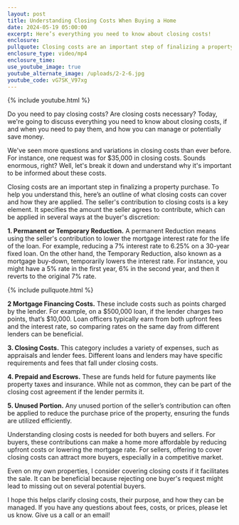 ```yaml
---
layout: post
title: Understanding Closing Costs When Buying a Home
date: 2024-05-19 05:00:00
excerpt: Here’s everything you need to know about closing costs!
enclosure:
pullquote: Closing costs are an important step of finalizing a property purchase.
enclosure_type: video/mp4
enclosure_time:
use_youtube_image: true
youtube_alternate_image: /uploads/2-2-6.jpg
youtube_code: vG7SK_V97xg
---
```

{% include youtube.html %}

Do you need to pay closing costs? Are closing costs necessary? Today, we're going to discuss everything you need to know about closing costs, if and when you need to pay them, and how you can manage or potentially save money.

We've seen more questions and variations in closing costs than ever before. For instance, one request was for $35,000 in closing costs. Sounds enormous, right? Well, let's break it down and understand why it's important to be informed about these costs.

Closing costs are an important step in finalizing a property purchase. To help you understand this, here’s an outline of what closing costs can cover and how they are applied. The seller's contribution to closing costs is a key element. It specifies the amount the seller agrees to contribute, which can be applied in several ways at the buyer's discretion:

**1\. Permanent or Temporary Reduction.** A permanent Reduction means using the seller's contribution to lower the mortgage interest rate for the life of the loan. For example, reducing a 7% interest rate to 6.25% on a 30-year fixed loan. On the other hand, the Temporary Reduction, also known as a mortgage buy-down, temporarily lowers the interest rate. For instance, you might have a 5% rate in the first year, 6% in the second year, and then it reverts to the original 7% rate.

{% include pullquote.html %}

**2 Mortgage Financing Costs.** These include costs such as points charged by the lender. For example, on a $500,000 loan, if the lender charges two points, that’s $10,000. Loan officers typically earn from both upfront fees and the interest rate, so comparing rates on the same day from different lenders can be beneficial.

**3\. Closing Costs.** This category includes a variety of expenses, such as appraisals and lender fees. Different loans and lenders may have specific requirements and fees that fall under closing costs.

**4\. Prepaid and Escrows.** These are funds held for future payments like property taxes and insurance. While not as common, they can be part of the closing cost agreement if the lender permits it.

**5\. Unused Portion.** Any unused portion of the seller’s contribution can often be applied to reduce the purchase price of the property, ensuring the funds are utilized efficiently.

Understanding closing costs is needed for both buyers and sellers. For buyers, these contributions can make a home more affordable by reducing upfront costs or lowering the mortgage rate. For sellers, offering to cover closing costs can attract more buyers, especially in a competitive market.

Even on my own properties, I consider covering closing costs if it facilitates the sale. It can be beneficial because rejecting one buyer's request might lead to missing out on several potential buyers.

I hope this helps clarify closing costs, their purpose, and how they can be managed. If you have any questions about fees, costs, or prices, please let us know. Give us a call or an email!